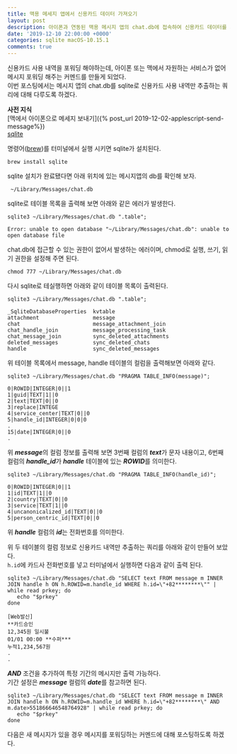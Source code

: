 ```yaml
---
title: 맥용 메세지 앱에서 신용카드 데이터 가져오기
layout: post
description: 아이폰과 연동된 맥용 메시지 앱의 chat.db에 접속하여 신용카드 데이터를 가져와 보자
date: '2019-12-10 22:00:00 +0000'
categories: sqlite macOS-10.15.1
comments: true
---
```


신용카드 사용 내역을 포워딩 해야하는데, 아이폰 또는 맥에서 자원하는 서비스가 없어 메시지 포워딩 해주는 커멘드를 만들게 되었다.  
이번 포스팅에서는 메시지 앱의 chat.db를 sqlite로 신용카드 사용 내역만 추출하는 쿼리에 대해 다루도록 하겠다.

**사전 지식**  
[맥에서 아이폰으로 메세지 보내기]({% post_url 2019-12-02-applescript-send-message%})  
[sqlite](http://www.tutorialspoint.com/sqlite/)


명령어([brew](https://brew.sh/index_ko))를 터미널에서 실행 시키면 sqlite가 설치된다.
```shell
brew install sqlite
```

sqlite 설치가 완료됐다면 아래 위치에 있는 메시지앱의 db를 확인해 보자.
```shell
 ~/Library/Messages/chat.db
```


sqlite로 테이블 목록을 출력해 보면 아래와 같은 에러가 발생한다.

```shell
sqlite3 ~/Library/Messages/chat.db ".table";

Error: unable to open database "~/Library/Messages/chat.db": unable to open database file
```

chat.db에 접근할 수 있는 권한이 없어서 발생하는 에러이며, chmod로 실행, 쓰기, 읽기 권한을 설정해 주면 된다.
```shell
chmod 777 ~/Library/Messages/chat.db
```

다시 sqlite로 테실행하면 아래와 같이 테이블 목록이 출력된다.
```shell
sqlite3 ~/Library/Messages/chat.db ".table";

_SqliteDatabaseProperties  kvtable                  
attachment                 message                  
chat                       message_attachment_join  
chat_handle_join           message_processing_task  
chat_message_join          sync_deleted_attachments 
deleted_messages           sync_deleted_chats       
handle                     sync_deleted_messages  
```

위 테이블 목록에서 message, handle 테이블의 컬럼을 출력해보면 아래와 같다.
```shell
sqlite3 ~/Library/Messages/chat.db "PRAGMA TABLE_INFO(message)";

0|ROWID|INTEGER|0||1
1|guid|TEXT|1||0
2|text|TEXT|0||0
3|replace|INTEGE
4|service_center|TEXT|0||0
5|handle_id|INTEGER|0|0|0
.
15|date|INTEGER|0||0
.
```
위 ***message***의 컬럼 정보를 출력해 보면 3번째 컬럼의 ***text***가 문자 내용이고, 6번째 컬럼의 ***handle_id***가 ***handle*** 테이블에 있는 ***ROWID***를 의미한다.
```shell
sqlite3 ~/Library/Messages/chat.db "PRAGMA TABLE_INFO(handle_id)";

0|ROWID|INTEGER|0||1
1|id|TEXT|1||0
2|country|TEXT|0||0
3|service|TEXT|1||0
4|uncanonicalized_id|TEXT|0||0
5|person_centric_id|TEXT|0||0
```
위 ***handle*** 컬럼의 ***id***는 전화번호를 의미한다.

위 두 테이블의 컬럼 정보로 신용카드 내역만 추출하는 쿼리를 아래와 같이 만들어 보았다.  
`h.id`에 카드사 전화번호를 넣고 터미널에서 실행하면 다음과 같이 출력 된다.
```shell
sqlite3 ~/Library/Messages/chat.db "SELECT text FROM message m INNER JOIN handle h ON h.ROWID=m.handle_id WHERE h.id=\"+82********\"" | while read prkey; do
   echo "$prkey"
done

[Web발신]
**카드승인
12,345원 일시불
01/01 00:00 **수퍼***
누적1,234,567원
.
.
```
***AND*** 조건을 추가하여 특정 기간의 메시지만 출력 가능하다.  
기간 설정은 ***message*** 컬럼의 ***date***를 참고하면 된다.
```shell
sqlite3 ~/Library/Messages/chat.db "SELECT text FROM message m INNER JOIN handle h ON h.ROWID=m.handle_id WHERE h.id=\"+82********\" AND m.date>551866646548764928" | while read prkey; do
   echo "$prkey"
done
```

다음은 새 메시지가 있을 경우 메시지를 포워딩하는 커멘드에 대해 포스팅하도록 하겠다.
<br><br>